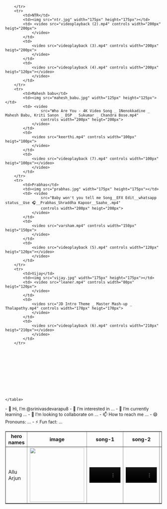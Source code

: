 <!DOCTYPE html>
<html lang="en">

<head>
    <meta charset="UTF-8">
    <meta name="viewport" content="width=device-width, initial-scale=1.0">
    <title>Document</title>
</head>

<body>
    <table border="1">
        <tr>
            <th>hero names</th>
            <th>image</th>
            <th>song-1</th>
            <th>song-2</th>
            <th>song-3</th>
        </tr>
        <tr>
            <td>Allu Arjun</td>
            <td><img src="allu_arjun - Copy.jpg" width="175px" height="175px"></td>
            <td> <video src="videoplayback (1).mp4" controls width="100px" heigt="100px">
                </video>
            </td>
            <td>
                <video src="videoplayback.mp4" controls width="100px" heigt="100px">
                </video>
            </td>
            <td>
                <video src="song-3.mp4" controls width="170px" heigt="100px"></video>
                </video>
            </td>

        </tr>
        <tr>
            <td>NTR</td>
            <td><img src="ntr.jpg" width="175px" height="175px"></td>
            <td> <video src="videoplayback (2).mp4" controls width="200px" heigt="200px">
                </video>
            </td>
            <td>
                <video src="videoplayback (3).mp4" controls width="200px" heigt="200px">
                </video>
            </td>
            <td>
                <video src="videoplayback (4).mp4" controls width="200px" heigt="120px"></video>
                </video>
            </td>
        </tr>
        <tr>
            <td>Mahesh babu</td>
            <td><img src="mahesh_babu.jpg" width="125px" height="125px"></td>
            <td> <video
                    src="Who Are You - 4K Video Song _ 1Nenokkadine _ Mahesh Babu, Kriti Sanon _ DSP _ Sukumar _ Chandra Bose.mp4"
                    controls width="200px" heigt="200px">
                </video>
            </td>
            <td>
                <video src="keerthi.mp4" controls width="100px" heigt="100px">
                </video>
            </td>
            <td>
                <video src="videoplayback (7).mp4" controls width="100px" heigt="100px"></video>
                </video>
            </td>
        </tr>
        <tr>
            <td>Prabhas</td>
            <td><img src="prabhas.jpg" width="175px" height="175px"></td>
            <td> <video
                    src="Baby won't you tell me Song__EFX Edit__whatsapp status__Use 🎧__Prabhas_Shraddha Kapoor__Saaho_.mp4"
                    controls width="200px" heigt="200px">
                </video>
            </td>
            <td>
                <video src="varsham.mp4" controls width="150px" heigt="150px">
                </video>
            </td>
            <td>
                <video src="videoplayback (5).mp4" controls width="120px" heigt="120px"></video>
                </video>
            </td>
        </tr>
        <tr>
            <td>Vijay</td>
            <td><img src="vijay.jpg" width="175px" height="175px"></td>
            <td> <video src="leaner.mp4" controls width="80px" heigt="120px">
                </video>
            </td>
            <td>
                <video src="JD Intro Theme _ Master Mash-up _ Thalapathy.mp4" controls width="170px" heigt="170px">
                </video>
            </td>
            <td>
                <video src="videoplayback (6).mp4" controls width="210px" heigt="210px"></video>
                </video>
            </td>
        </tr>












    </table>
</body>

</html>- 👋 Hi, I’m @srinivasdevarapu8
- 👀 I’m interested in ...
- 🌱 I’m currently learning ...
- 💞️ I’m looking to collaborate on ...
- 📫 How to reach me ...
- 😄 Pronouns: ...
- ⚡ Fun fact: ...

<!---
srinivasdevarapu8/srinivasdevarapu8 is a ✨ special ✨ repository because its `README.md` (this file) appears on your GitHub profile.
You can click the Preview link to take a look at your changes.
--->

